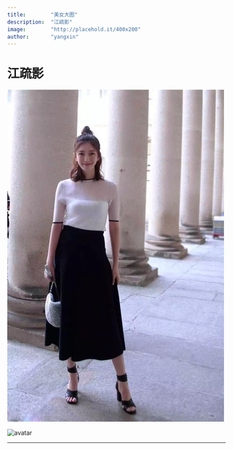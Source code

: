 ```yaml
---
title:        "美女大图"
description:  "江疏影"
image:        "http://placehold.it/400x200"
author:       "yangxin"
---
```


江疏影
============



  
<html>
<head>
<body>
	<img src="./_image/2.jpg">
</body>
</head>
</html>

![avatar](http://img3.imgtn.bdimg.com/it/u=1776071338,2032231337&fm=26&gp=0.jpg)

---
